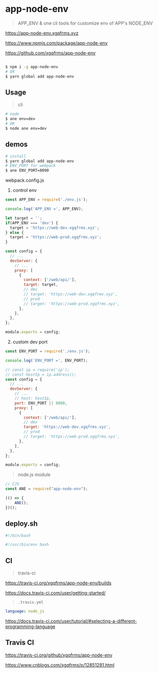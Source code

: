 # app-node-env

> APP_ENV & one cli tools for customize env of APP's NODE_ENV

https://app-node-env.xgqfrms.xyz

https://www.npmjs.com/package/app-node-env

https://github.com/xgqfrms/app-node-env


```sh

$ npm i -g app-node-env
# OR
$ yarn global add app-node-env

```


## Usage

> cli

```sh
# node
$ ane env=dev
# OR
$ node ane env=dev

```

## demos


```sh
# install
$ yarn global add app-node-env
# ENV_PORT for webpack
$ ane ENV_PORT=8090

```

webpack.config.js

1. control env

```js
const APP_ENV = require('./env.js');

console.log('APP_ENV =', APP_ENV);

let target = '';
if(APP_ENV === 'dev') {
  target = 'https://web-dev.xgqfrms.xyz';
} else {
  target = 'https://web-prod.xgqfrms.xyz';
}

const config = {
  // ...
  devServer: {
    // ...
    proxy: [
      {
        context: ['/web/api/'],
        target: target,
        // dev
        // target: 'https://web-dev.xgqfrms.xyz',
        // prod
        // target: 'https://web-prod.xgqfrms.xyz',
      },
    ],
  },
};

module.exports = config;

```

2. custom dev port

```js
const ENV_PORT = require('./env.js');

console.log('ENV_PORT =', ENV_PORT);

// const ip = require('ip');
// const hostIp = ip.address();
const config = {
  // ...
  devServer: {
    // ...
    // host: hostIp,
    port: ENV_PORT || 8080,
    proxy: [
      {
        context: ['/web/api/'],
        // dev
        target: 'https://web-dev.xgqfrms.xyz',
        // prod
        // target: 'https://web-prod.xgqfrms.xyz',
      },
    ],
  },
};

module.exports = config;

```


> node.js module

```js
// CJS
const ANE = require("app-node-env");

(() => {
    ANE();
})();

```

## deploy.sh

```sh
#!/bin/bash

#!/usr/bin/env bash

```

## CI

> travis-ci

https://travis-ci.org/xgqfrms/app-node-env/builds

https://docs.travis-ci.com/user/getting-started/


> `.travis.yml `


```yml
language: node_js

```

https://docs.travis-ci.com/user/tutorial/#selecting-a-different-programming-language

## Travis CI

https://travis-ci.org/github/xgqfrms/app-node-env

https://www.cnblogs.com/xgqfrms/p/12851281.html




